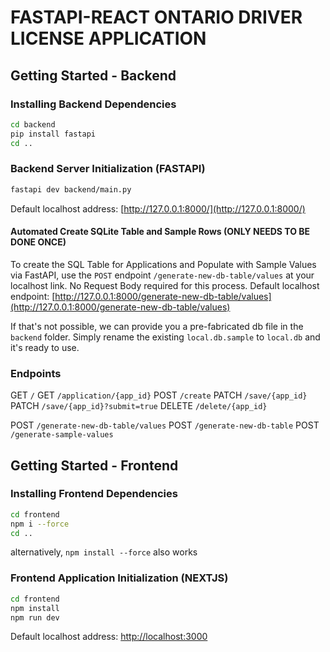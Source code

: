 # FASTAPI-REACT ONTARIO DRIVER LICENSE APPLICATION

## Getting Started - Backend

### Installing Backend Dependencies

```bash
cd backend
pip install fastapi
cd ..
```

### Backend Server Initialization (FASTAPI)

```bash
fastapi dev backend/main.py
```

Default localhost address: [http://127.0.0.1:8000/](http://127.0.0.1:8000/)

#### Automated Create SQLite Table and Sample Rows (ONLY NEEDS TO BE DONE ONCE)

To create the SQL Table for Applications and Populate with Sample Values via FastAPI, use the `POST` endpoint `/generate-new-db-table/values` at your localhost link. No Request Body required for this process.
Default localhost endpoint: [http://127.0.0.1:8000/generate-new-db-table/values](http://127.0.0.1:8000/generate-new-db-table/values)

If that's not possible, we can provide you a pre-fabricated db file in the `backend` folder. Simply rename the existing `local.db.sample` to `local.db` and it's ready to use.

### Endpoints

GET `/`
GET `/application/{app_id}`
POST `/create`
PATCH `/save/{app_id}`
PATCH `/save/{app_id}?submit=true`
DELETE `/delete/{app_id}`

POST `/generate-new-db-table/values`
POST `/generate-new-db-table`
POST `/generate-sample-values`

## Getting Started - Frontend

### Installing Frontend Dependencies

```bash
cd frontend
npm i --force
cd ..
```

alternatively, `npm install --force` also works

### Frontend Application Initialization (NEXTJS)

```bash
cd frontend
npm install
npm run dev
```

Default localhost address: [http://localhost:3000](http://localhost:3000)
